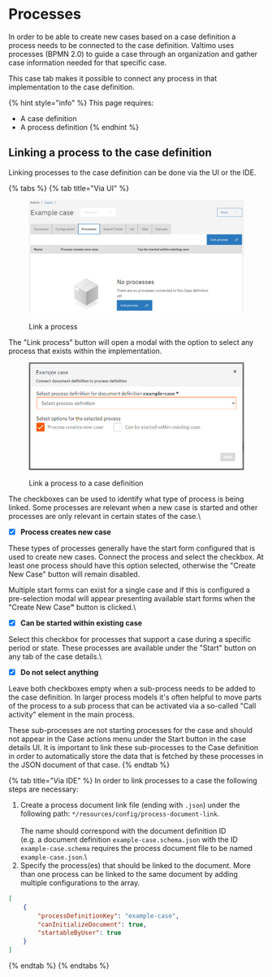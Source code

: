 # Processes

In order to be able to create new cases based on a case definition a process needs to be connected to the case definition. Valtimo uses processes (BPMN 2.0) to guide a case through an organization and gather case information needed for that specific case.

This case tab makes it possible to connect any process in that implementation to the case definition.

{% hint style="info" %}
This page requires:

* A case definition
* A process definition
{% endhint %}

## Linking a process to the case definition

Linking processes to the case definition can be done via the UI or the IDE.

{% tabs %}
{% tab title="Via UI" %}
<figure><img src="../../.gitbook/assets/image (32) (1).png" alt=""><figcaption><p>Link a process</p></figcaption></figure>

The "Link process" button will open a modal with the option to select any process that exists within the implementation.

<div align="left" data-full-width="false"><figure><img src="../../.gitbook/assets/image (33) (1).png" alt=""><figcaption><p>Link a process to a case definition</p></figcaption></figure></div>

The checkboxes can be used to identify what type of process is being linked. Some processes are relevant when a new case is started and other processes are only relevant in certain states of the case.\


* [x] **Process creates new case**

These types of processes generally have the start form configured that is used to create new cases. Connect the process and select the checkbox. At least one process should have this option selected, otherwise the "Create New Case" button will remain disabled.

Multiple start forms can exist for a single case and if this is configured a pre-selection modal will appear presenting available start forms when the "Create New Cas&#x65;**"** button is clicked.\


* [x] **Can be started within existing case**

Select this checkbox for processes that support a case during a specific period or state. These processes are available under the "Start" button on any tab of the case details.\


* [x] **Do not select anything**

Leave both checkboxes empty when a sub-process needs to be added to the case definition. In larger process models it's often helpful to move parts of the process to a sub process that can be activated via a so-called "Call activity" element in the main process.

These sub-processes are not starting processes for the case and should not appear in the Case actions menu under the Start button in the case details UI. It is important to link these sub-processes to the Case definition in order to automatically store the data that is fetched by these processes in the JSON document of that case.
{% endtab %}

{% tab title="Via IDE" %}
In order to link processes to a case the following steps are necessary:

1. Create a process document link file (ending with `.json`) under the following path: `*/resources/config/process-document-link`.\
   \
   The name should correspond with the document definition ID\
   (e.g. a document definition `example-case.schema.json` with the ID `example-case.schema` requires the process document file to be named `example-case.json`.\\
2. Specify the process(es) that should be linked to the document. More than one process can be linked to the same document by adding multiple configurations to the array.

```json
[
    {
        "processDefinitionKey": "example-case",
        "canInitializeDocument": true,
        "startableByUser": true
    }
]
```
{% endtab %}
{% endtabs %}
